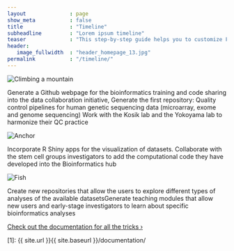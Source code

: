 ```yaml
---
layout              : page
show_meta           : false
title               : "Timeline"
subheadline         : "Lorem ipsum timeline"
teaser              : "This step-by-step guide helps you to customize Feeling Responsive to your needs."
header:
   image_fullwidth  : "header_homepage_13.jpg"
permalink           : "/timeline/"
---
```


<head>
    <link rel="stylesheet" href="{{ site.url }}{{ site.baseurl }}/assets/css/popups.css">
    <link rel="stylesheet" href="{{ site.url }}{{ site.baseurl }}/assets/css/customimg.css">
</head>

<div class="timeline1 left-0">
    <div class="circle-container">
            <img clas="timeline-img" src="{{ site.urlimg }}timeline/time01.jpg" alt="Climbing a mountain">
    </div>
    <div class="text-right">
      <p>Generate a Github webpage for the bioinformatics training and code sharing into the data collaboration initiative, Generate the first repository: Quality control pipelines for human genetic sequencing data (microarray, exome and genome sequencing) Work with the Kosik lab and the Yokoyama lab to harmonize their QC practice</p>
    </div>
</div>

<div class="timeline1 left-100">
    <div class="circle-container">
         <img clas="timeline-img" src="{{ site.urlimg }}timeline/time02.jpg" alt="Anchor">
    </div>
    <div class="text-left">
      <p>Incorporate R Shiny apps for the visualization of datasets. Collaborate with the stem cell groups investigators to add the computational code they have developed into the Bioinformatics hub</p>
    </div>
</div>


<div class="timeline1 left-0">
    <div class="circle-container">
         <img clas="timeline-img" src="{{ site.urlimg }}timeline/time03.jpg" alt="Fish">
    </div>
    <div class="text-right">
      <p>Create new repositories that allow the users to explore different types of analyses of the available datasetsGenerate teaching modules that allow new users and early-stage investigators to learn about specific bioinformatics analyses</p>
    </div>
</div>

<a class="radius button small" href="{{ site.url }}{{ site.baseurl }}/documentation/">Check out the documentation for all the tricks ›</a>


 [1]: {{ site.url }}{{ site.baseurl }}/documentation/
 